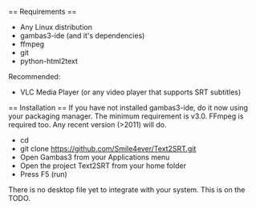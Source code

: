 == Requirements ==
- Any Linux distribution
- gambas3-ide (and it's dependencies)
- ffmpeg
- git
- python-html2text

Recommended:
* VLC Media Player (or any video player that supports SRT subtitles)

== Installation ==
If you have not installed gambas3-ide, do it now using your packaging manager. The minimum requirement is v3.0. FFmpeg is required too. Any recent version (>2011) will do.

- cd
- git clone https://github.com/Smile4ever/Text2SRT.git
- Open Gambas3 from your Applications menu
- Open the project Text2SRT from your home folder
- Press F5 (run)

There is no desktop file yet to integrate with your system. This is on the TODO.